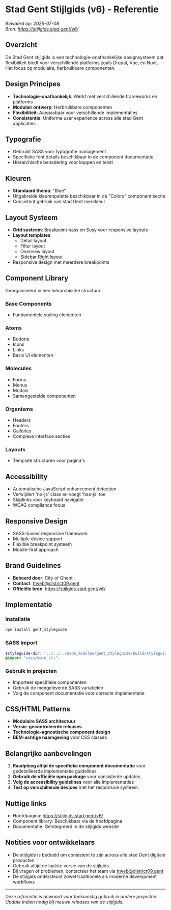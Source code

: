 # Stad Gent Stijlgids (v6) - Referentie

*Bewaard op: 2025-07-08*  
*Bron: https://stijlgids.stad.gent/v6/*

## Overzicht

De Stad Gent stijlgids is een technologie-onafhankelijke designsysteem dat flexibiliteit biedt voor verschillende platforms zoals Drupal, Vue, en Nuxt. Het focus op modulaire, herbruikbare componenten.

## Design Principes

- **Technologie-onafhankelijk**: Werkt met verschillende frameworks en platforms
- **Modulair ontwerp**: Herbruikbare componenten
- **Flexibiliteit**: Aanpasbaar voor verschillende implementaties
- **Consistentie**: Uniforme user experience across alle stad Gent applicaties

## Typografie

- Gebruikt SASS voor typografie management
- Specifieke font details beschikbaar in de component documentatie
- Hiërarchische benadering voor koppen en tekst

## Kleuren

- **Standaard thema**: "Blue"
- Uitgebreide kleurenpalette beschikbaar in de "Colors" component sectie
- Consistent gebruik van stad Gent merkkleur

## Layout Systeem

- **Grid systeem**: Breakpoint-sass en Susy voor responsive layouts
- **Layout templates**:
  - Detail layout
  - Filter layout
  - Overview layout
  - Sidebar Right layout
- Responsive design met meerdere breakpoints

## Component Library

Georganiseerd in een hiërarchische structuur:

### Base Components
- Fundamentele styling elementen

### Atoms
- Buttons
- Icons
- Links
- Basis UI elementen

### Molecules
- Forms
- Menus
- Modals
- Samengestelde componenten

### Organisms
- Headers
- Footers
- Galleries
- Complexe interface secties

### Layouts
- Template structuren voor pagina's

## Accessibility

- Automatische JavaScript enhancement detection
- Verwijdert 'no-js' class en voegt 'has-js' toe
- Skiplinks voor keyboard navigatie
- WCAG compliance focus

## Responsive Design

- SASS-based responsive framework
- Multiple device support
- Flexible breakpoint systeem
- Mobile-first approach

## Brand Guidelines

- **Beheerd door**: City of Ghent
- **Contact**: ttweb@district09.gent
- **Officiële bron**: https://stijlgids.stad.gent/v6/

## Implementatie

### Installatie
```bash
npm install gent_styleguide
```

### SASS Import
```scss
$styleguide-dir: '../../../node_modules/gent_styleguide/build/styleguide' !default;
@import "sass/main_cli";
```

### Gebruik in projecten
- Importeer specifieke componenten
- Gebruik de meegeleverde SASS variabelen
- Volg de component documentatie voor correcte implementatie

## CSS/HTML Patterns

- **Modulaire SASS architectuur**
- **Versie-gecontroleerde releases**
- **Technologie-agnostische component design**
- **BEM-achtige naamgeving** voor CSS classes

## Belangrijke aanbevelingen

1. **Raadpleeg altijd de specifieke component documentatie** voor gedetailleerde implementatie guidelines
2. **Gebruik de officiële npm package** voor consistente updates
3. **Volg de accessibility guidelines** voor alle implementaties
4. **Test op verschillende devices** met het responsive systeem

## Nuttige links

- Hoofdpagina: https://stijlgids.stad.gent/v6/
- Component library: Beschikbaar via de hoofdpagina
- Documentatie: Geïntegreerd in de stijlgids website

## Notities voor ontwikkelaars

- De stijlgids is bedoeld om consistent te zijn across alle stad Gent digitale producten
- Gebruik altijd de laatste versie van de stijlgids
- Bij vragen of problemen, contacteer het team via ttweb@district09.gent
- De stijlgids ondersteunt zowel traditionele als moderne development workflows

---

*Deze referentie is bewaard voor toekomstig gebruik in andere projecten. Update indien nodig bij nieuwe releases van de stijlgids.*